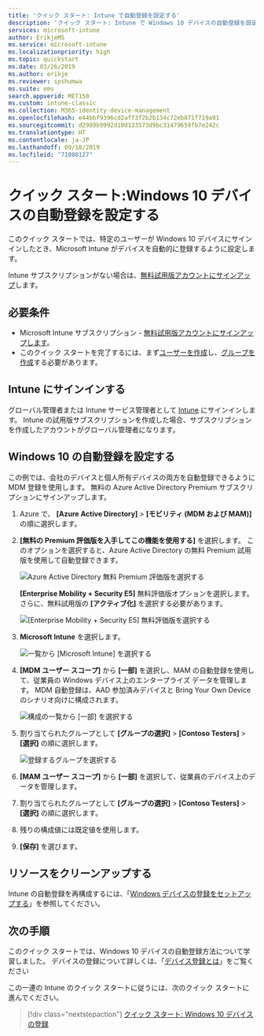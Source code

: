 ```yaml
---
title: 'クイック スタート: Intune で自動登録を設定する'
description: 'クイック スタート: Intune で Windows 10 デバイスの自動登録を設定する。'
services: microsoft-intune
author: ErikjeMS
ms.service: microsoft-intune
ms.localizationpriority: high
ms.topic: quickstart
ms.date: 03/26/2019
ms.author: erikje
ms.reviewer: spshumwa
ms.suite: ems
search.appverid: MET150
ms.custom: intune-classic
ms.collection: M365-identity-device-management
ms.openlocfilehash: e44bbf9396cd2aff3f2b2b134c72eb871f719a91
ms.sourcegitcommit: d2989b9992d10d133573d9bc31479659fb7e242c
ms.translationtype: HT
ms.contentlocale: ja-JP
ms.lasthandoff: 09/18/2019
ms.locfileid: "71080127"
---
```

# <a name="quickstart-set-up-automatic-enrollment-for-windows-10-devices"></a>クイック スタート:Windows 10 デバイスの自動登録を設定する

このクイック スタートでは、特定のユーザーが Windows 10 デバイスにサインインしたとき、Microsoft Intune がデバイスを自動的に登録するように設定します。

Intune サブスクリプションがない場合は、[無料試用版アカウントにサインアップ](free-trial-sign-up.md)します。

## <a name="prerequisites"></a>必要条件

- Microsoft Intune サブスクリプション - [無料試用版アカウントにサインアップします](free-trial-sign-up.md)。
- このクイック スタートを完了するには、まず[ユーザーを作成](quickstart-create-user.md)し、[グループを作成](quickstart-create-group.md)する必要があります。

## <a name="sign-in-to-intune"></a>Intune にサインインする

グローバル管理者または Intune サービス管理者として [Intune](https://aka.ms/intuneportal) にサインインします。 Intune の試用版サブスクリプションを作成した場合、サブスクリプションを作成したアカウントがグローバル管理者になります。

## <a name="set-up-windows-10-automatic-enrollment"></a>Windows 10 の自動登録を設定する

この例では、会社のデバイスと個人所有デバイスの両方を自動登録できるように MDM 登録を使用します。 無料の Azure Active Directory Premium サブスクリプションにサインアップします。

1. Azure で、 **[Azure Active Directory]**  >  **[モビリティ (MDM および MAM)]** の順に選択します。
2. **[無料の Premium 評価版を入手してこの機能を使用する]** を選択します。 このオプションを選択すると、Azure Active Directory の無料 Premium 試用版を使用して自動登録できます。 

    ![Azure Active Directory 無料 Premium 評価版を選択する](media/quickstart-setup-auto-enrollment/quickstart-setup-auto-enrollment-01.png)

    **[Enterprise Mobility + Security E5]** 無料評価版オプションを選択します。 さらに、無料試用版の **[アクティブ化]** を選択する必要があります。

    ![[Enterprise Mobility + Security E5] 無料評価版を選択する](media/quickstart-setup-auto-enrollment/quickstart-setup-auto-enrollment-02.png)

3. **Microsoft Intune** を選択します。 

    ![一覧から [Microsoft Intune] を選択する](media/quickstart-setup-auto-enrollment/quickstart-setup-auto-enrollment-03.png)

4. **[MDM ユーザー スコープ]** から **[一部]** を選択し、MAM の自動登録を使用して、従業員の Windows デバイス上のエンタープライズ データを管理します。 MDM 自動登録は、AAD 参加済みデバイスと Bring Your Own Device のシナリオ向けに構成されます。

    ![構成の一覧から [一部] を選択する](media/quickstart-setup-auto-enrollment/quickstart-setup-auto-enrollment-04.png)

5. 割り当てられたグループとして **[グループの選択]**  >  **[Contoso Testers]**  >  **[選択]** の順に選択します。

    ![登録するグループを選択する](media/quickstart-setup-auto-enrollment/quickstart-setup-auto-enrollment-05.png)

6. **[MAM ユーザー スコープ]** から **[一部]** を選択して、従業員のデバイス上のデータを管理します。
7. 割り当てられたグループとして **[グループの選択]**  >  **[Contoso Testers]**  >  **[選択]** の順に選択します。 
8. 残りの構成値には既定値を使用します。
9. **[保存]** を選びます。

## <a name="clean-up-resources"></a>リソースをクリーンアップする

Intune の自動登録を再構成するには、「[Windows デバイスの登録をセットアップする](windows-enroll.md)」を参照してください。

## <a name="next-steps"></a>次の手順

このクイック スタートでは、Windows 10 デバイスの自動登録方法について学習しました。 デバイスの登録について詳しくは、「[デバイス登録とは](device-enrollment.md)」をご覧ください

この一連の Intune のクイック スタートに従うには、次のクイック スタートに進んでください。

> [!div class="nextstepaction"]
> [クイック スタート: Windows 10 デバイスの登録](quickstart-enroll-windows-device.md)
